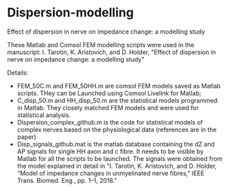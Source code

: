 # Dispersion-modelling
Effect of dispersion in nerve on impedance change: a modelling study

These Matlab and Comsol FEM modelling scripts were used in the manuscript: 
I. Tarotin, K. Aristovich, and D. Holder, "Effect of dispersion in nerve on impedance change: a modelling study"

Details:
- FEM_50C.m and FEM_50HH.m are comsol FEM models saved as Matlab scripts. THey can be Launched using Comsol Livelink for Matlab;
- C_disp_50.m and HH_disp_50.m are the statistical models programmed in Matlab. They closely matched FEM models and were used for statistical analysis.
- Dispersion_complex_github.m is the code for statistical models of complex nerves based on the physiological data (references are in the paper)
- Disp_signals_github.mat is the matlab database containing the dZ and AP signals for single HH axon and c fibre. It needs to be visible by Matlab for all the scripts to be launched.
The signals were obtained from the model explained in detail in "I. Tarotin, K. Aristovich, and D. Holder, “Model of impedance changes in unmyelinated nerve fibres,” IEEE Trans. Biomed. Eng., pp. 1–1, 2018."
